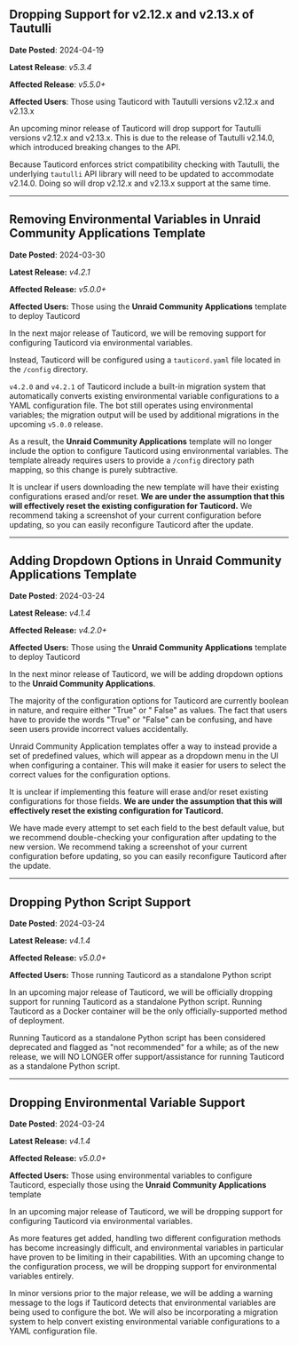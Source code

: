 ## Dropping Support for v2.12.x and v2.13.x of Tautulli

**Date Posted**: 2024-04-19

**Latest Release**: *v5.3.4*

**Affected Release**: *v5.5.0+*

**Affected Users**: Those using Tauticord with Tautulli versions v2.12.x and v2.13.x

An upcoming minor release of Tauticord will drop support for Tautulli versions v2.12.x and v2.13.x. This is due to the
release of Tautulli v2.14.0, which introduced breaking changes to the API.

Because Tauticord enforces strict compatibility checking with Tautulli, the underlying `tautulli` API library will need
to be updated to accommodate v2.14.0. Doing so will drop v2.12.x and v2.13.x support at the same time.

---

## Removing Environmental Variables in Unraid Community Applications Template

**Date Posted**: 2024-03-30

**Latest Release:** *v4.2.1*

**Affected Release:** *v5.0.0+*

**Affected Users:** Those using the **Unraid Community Applications** template to deploy Tauticord

In the next major release of Tauticord, we will be removing support for configuring Tauticord via environmental
variables.

Instead, Tauticord will be configured using a `tauticord.yaml` file located in the `/config` directory.

`v4.2.0` and `v4.2.1` of Tauticord include a built-in migration system that automatically converts existing
environmental variable configurations to a YAML configuration file. The bot still operates using environmental 
variables; the migration output will be used by additional migrations in the upcoming `v5.0.0` release.

As a result, the **Unraid Community Applications** template will no longer include the option to configure Tauticord
using environmental variables. The template already requires users to provide a `/config` directory path mapping, so
this change is purely subtractive.

It is unclear if users downloading the new template will have their existing configurations erased and/or reset. **We
are under the assumption that this will effectively reset the existing configuration for Tauticord.** We recommend
taking a screenshot of your current configuration before updating, so you can easily reconfigure Tauticord after the
update.

---

## Adding Dropdown Options in Unraid Community Applications Template

**Date Posted**: 2024-03-24

**Latest Release:** *v4.1.4*

**Affected Release:** *v4.2.0+*

**Affected Users:** Those using the **Unraid Community Applications** template to deploy Tauticord

In the next minor release of Tauticord, we will be adding dropdown options to the **Unraid Community Applications**.

The majority of the configuration options for Tauticord are currently boolean in nature, and require either "True" or "
False" as values. The fact that users have to provide the words "True" or "False" can be confusing, and have seen users
provide incorrect values accidentally.

Unraid Community Application templates offer a way to instead provide a set of predefined values, which will appear as a
dropdown menu in the UI when configuring a container. This will make it easier for users to select the correct values
for the configuration options.

It is unclear if implementing this feature will erase and/or reset existing configurations for those fields. **We are
under the assumption that this will effectively reset the existing configuration for Tauticord.**

We have made every attempt to set each field to the best default value, but we recommend double-checking your
configuration after updating to the new version. We recommend taking a screenshot of your current configuration before
updating, so you can easily reconfigure Tauticord after the update.

---

## Dropping Python Script Support

**Date Posted**: 2024-03-24

**Latest Release:** *v4.1.4*

**Affected Release:** *v5.0.0+*

**Affected Users:** Those running Tauticord as a standalone Python script

In an upcoming major release of Tauticord, we will be officially dropping support for running Tauticord as a standalone
Python script. Running Tauticord as a Docker container will be the only officially-supported method of deployment.

Running Tauticord as a standalone Python script has been considered deprecated and flagged as "not recommended" for a
while; as of the new release, we will NO LONGER offer support/assistance for running Tauticord as a standalone Python
script.

---

## Dropping Environmental Variable Support

**Date Posted**: 2024-03-24

**Latest Release:** *v4.1.4*

**Affected Release:** *v5.0.0+*

**Affected Users:** Those using environmental variables to configure Tauticord, especially those using the **Unraid
Community Applications** template

In an upcoming major release of Tauticord, we will be dropping support for configuring Tauticord via environmental
variables.

As more features get added, handling two different configuration methods has become increasingly difficult, and
environmental variables in particular have proven to be limiting in their capabilities. With an upcoming change to the
configuration process, we will be dropping support for environmental variables entirely.

In minor versions prior to the major release, we will be adding a warning message to the logs if Tauticord detects that
environmental variables are being used to configure the bot. We will also be incorporating a migration system to help
convert existing environmental variable configurations to a YAML configuration file.
